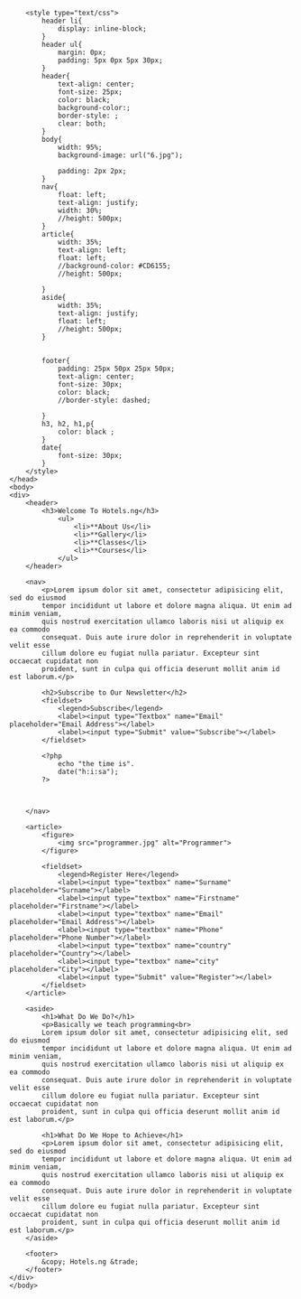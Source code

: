 <!DOCTYPE html>
<html>
	<head>
		<title>
			me doing better
		</title>

		<style type="text/css">
			header li{
				display: inline-block;
			}
			header ul{
				margin: 0px;
				padding: 5px 0px 5px 30px;
			}
			header{
				text-align: center;
				font-size: 25px;
				color: black;
				background-color:;
				border-style: ;
				clear: both;
			}
			body{
				width: 95%;
				background-image: url("6.jpg");
				
				padding: 2px 2px;
			}
			nav{
				float: left;
				text-align: justify;
				width: 30%;
				//height: 500px;
			}
			article{
				width: 35%;
				text-align: left;
				float: left;
				//background-color: #CD6155;
				//height: 500px;

			}
			aside{
				width: 35%;
				text-align: justify;
				float: left;
				//height: 500px;
			}

			
			footer{
				padding: 25px 50px 25px 50px;
				text-align: center;
				font-size: 30px;
				color: black;
				//border-style: dashed;

			}
			h3, h2, h1,p{
				color: black ;
			}
			date{
				font-size: 30px;
			}
		</style>
	</head>
	<body>
	<div>
		<header>
			<h3>Welcome To Hotels.ng</h3>
				<ul>
					<li>**About Us</li>
					<li>**Gallery</li>
					<li>**Classes</li>
					<li>**Courses</li>
				</ul>
		</header>

		<nav>
			<p>Lorem ipsum dolor sit amet, consectetur adipisicing elit, sed do eiusmod
			tempor incididunt ut labore et dolore magna aliqua. Ut enim ad minim veniam,
			quis nostrud exercitation ullamco laboris nisi ut aliquip ex ea commodo
			consequat. Duis aute irure dolor in reprehenderit in voluptate velit esse
			cillum dolore eu fugiat nulla pariatur. Excepteur sint occaecat cupidatat non
			proident, sunt in culpa qui officia deserunt mollit anim id est laborum.</p>

			<h2>Subscribe to Our Newsletter</h2>
			<fieldset>
				<legend>Subscribe</legend>
				<label><input type="Textbox" name="Email" placeholder="Email Address"></label>
				<label><input type="Submit" value="Subscribe"></label>
			</fieldset>

			<?php
				echo "the time is".
				date("h:i:sa");
			?>

			
			
		</nav>

		<article>
			<figure>
				<img src="programmer.jpg" alt="Programmer">
			</figure>

			<fieldset>
				<legend>Register Here</legend>
				<label><input type="textbox" name="Surname" placeholder="Surname"></label>
				<label><input type="textbox" name="Firstname" placeholder="Firstname"></label>
				<label><input type="textbox" name="Email" placeholder="Email Address"></label>
				<label><input type="textbox" name="Phone" placeholder="Phone Number"></label>
				<label><input type="textbox" name="country" placeholder="Country"></label>
				<label><input type="textbox" name="city" placeholder="City"></label>
				<label><input type="Submit" value="Register"></label>
			</fieldset>
		</article>

		<aside>
			<h1>What Do We Do?</h1>
			<p>Basically we teach programming<br>
			Lorem ipsum dolor sit amet, consectetur adipisicing elit, sed do eiusmod
			tempor incididunt ut labore et dolore magna aliqua. Ut enim ad minim veniam,
			quis nostrud exercitation ullamco laboris nisi ut aliquip ex ea commodo
			consequat. Duis aute irure dolor in reprehenderit in voluptate velit esse
			cillum dolore eu fugiat nulla pariatur. Excepteur sint occaecat cupidatat non
			proident, sunt in culpa qui officia deserunt mollit anim id est laborum.</p>
		
			<h1>What Do We Hope to Achieve</h1>
			<p>Lorem ipsum dolor sit amet, consectetur adipisicing elit, sed do eiusmod
			tempor incididunt ut labore et dolore magna aliqua. Ut enim ad minim veniam,
			quis nostrud exercitation ullamco laboris nisi ut aliquip ex ea commodo
			consequat. Duis aute irure dolor in reprehenderit in voluptate velit esse
			cillum dolore eu fugiat nulla pariatur. Excepteur sint occaecat cupidatat non
			proident, sunt in culpa qui officia deserunt mollit anim id est laborum.</p>
		</aside>

		<footer>
			&copy; Hotels.ng &trade;
		</footer>
	</div>
	</body>
</html>
